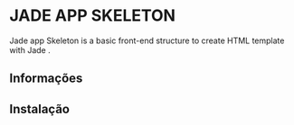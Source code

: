 # JADE APP SKELETON

Jade app Skeleton is a basic front-end structure to create HTML template with Jade .

## Informações

## Instalação
